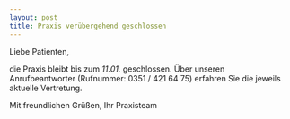 ```yaml
---
layout: post
title: Praxis verübergehend geschlossen
---
```


Liebe Patienten,

die Praxis bleibt bis zum *11.01.* geschlossen. Über unseren Anrufbeantworter (Rufnummer: 0351 / 421 64 75) erfahren Sie die jeweils aktuelle Vertretung.

Mit freundlichen Grüßen,
Ihr Praxisteam

